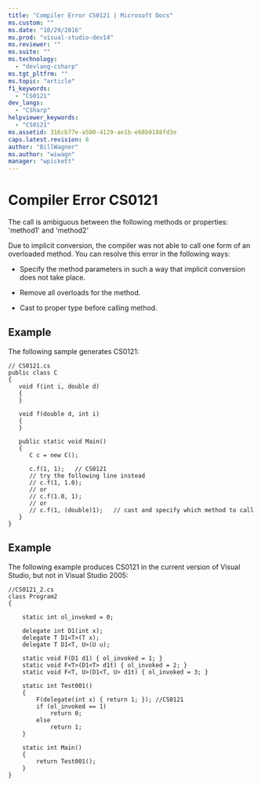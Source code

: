 ```yaml
---
title: "Compiler Error CS0121 | Microsoft Docs"
ms.custom: ""
ms.date: "10/29/2016"
ms.prod: "visual-studio-dev14"
ms.reviewer: ""
ms.suite: ""
ms.technology: 
  - "devlang-csharp"
ms.tgt_pltfrm: ""
ms.topic: "article"
f1_keywords: 
  - "CS0121"
dev_langs: 
  - "CSharp"
helpviewer_keywords: 
  - "CS0121"
ms.assetid: 316cb77e-a500-4129-ae1b-e68b9188fd3e
caps.latest.revision: 8
author: "BillWagner"
ms.author: "wiwagn"
manager: "wpickett"
---
```

# Compiler Error CS0121
The call is ambiguous between the following methods or properties: 'method1' and 'method2'  
  
 Due to implicit conversion, the compiler was not able to call one form of an overloaded method. You can resolve this error in the following ways:  
  
-   Specify the method parameters in such a way that implicit conversion does not take place.  
  
-   Remove all overloads for the method.  
  
-   Cast to proper type before calling method.  
  
## Example  
 The following sample generates CS0121:  
  
```  
// CS0121.cs  
public class C  
{  
   void f(int i, double d)   
   {  
   }  
  
   void f(double d, int i)  
   {  
   }  
  
   public static void Main()  
   {  
      C c = new C();  
  
      c.f(1, 1);   // CS0121  
      // try the following line instead  
      // c.f(1, 1.0);  
      // or  
      // c.f(1.0, 1);  
      // or  
      // c.f(1, (double)1);   // cast and specify which method to call  
   }  
}  
```  
  
## Example  
 The following example produces CS0121 in the current version of Visual Studio, but not in Visual Studio 2005:  
  
```  
//CS0121_2.cs  
class Program2  
{  
  
    static int ol_invoked = 0;  
  
    delegate int D1(int x);  
    delegate T D1<T>(T x);  
    delegate T D1<T, U>(U u);  
  
    static void F(D1 d1) { ol_invoked = 1; }  
    static void F<T>(D1<T> d1t) { ol_invoked = 2; }  
    static void F<T, U>(D1<T, U> d1t) { ol_invoked = 3; }  
  
    static int Test001()  
    {  
        F(delegate(int x) { return 1; }); //CS0121  
        if (ol_invoked == 1)  
            return 0;  
        else  
            return 1;  
    }  
  
    static int Main()  
    {  
        return Test001();  
    }  
}  
```
